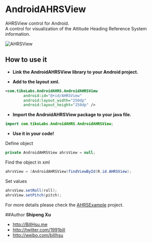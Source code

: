 AndroidAHRSView
================

AHRSView control for Android.  
A control for visualization of the Attitude Heading Reference System information.  

![AHRSView](https://github.com/billhsu/Android_AHRSView/raw/master/doc/android.png)  

## How to use it

* **Link the AndroidAHRSView library to your Android project.**  

* **Add to the layout xml.**

```xml
<com.tikoLabs.AndroidAHRS.AndroidAHRSView
        android:id="@+id/AHRSView"
        android:layout_width="250dp"
        android:layout_height="250dp" />
```

* **Import the AndroidAHRSView package to your java file.**

```java
import com.tikoLabs.AndroidAHRS.AndroidAHRSView;
```

* **Use it in your code!**

Define object  
```java
private AndroidAHRSView ahrsView = null;
```

Find the object in xml  
```java
ahrsView = (AndroidAHRSView)findViewById(R.id.AHRSView);
```

Set values  
```java
ahrsView.setRoll(roll);
ahrsView.setPitch(pitch);
```

For more details please check the [AHRSExample](https://github.com/billhsu/AndroidAHRSView/blob/master/AHRSExample/) project.  

##Author
**Shipeng Xu**

+ http://BillHsu.me
+ http://twitter.com/1991bill
+ http://weibo.com/billhsu
